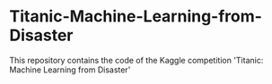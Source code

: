# Titanic-Machine-Learning-from-Disaster
This repository contains the code of the Kaggle competition 'Titanic: Machine Learning from Disaster'
